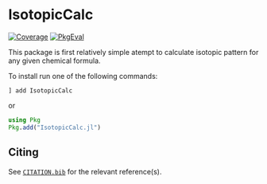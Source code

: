# IsotopicCalc

[![Coverage](https://codecov.io/gh/slowbrain/IsotopicCalc.jl/branch/main/graph/badge.svg)](https://codecov.io/gh/slowbrain/IsotopicCalc.jl)
[![PkgEval](https://JuliaCI.github.io/NanosoldierReports/pkgeval_badges/I/IsotopicCalc.svg)](https://JuliaCI.github.io/NanosoldierReports/pkgeval_badges/report.html)

This package is first relatively simple atempt to calculate isotopic pattern for any given chemical formula.

To install run one of the following commands:
```
] add IsotopicCalc
```
or
```julia
using Pkg
Pkg.add("IsotopicCalc.jl")
```

## Citing

See [`CITATION.bib`](CITATION.bib) for the relevant reference(s).
